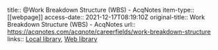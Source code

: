 title:: @Work Breakdown Structure (WBS) - AcqNotes
item-type:: [[webpage]]
access-date:: 2021-12-17T08:19:10Z
original-title:: Work Breakdown Structure (WBS) - AcqNotes
url:: https://acqnotes.com/acqnote/careerfields/work-breakdown-structure
links:: [Local library](zotero://select/library/items/39MI9VIV), [Web library](https://www.zotero.org/users/6520516/items/39MI9VIV)
